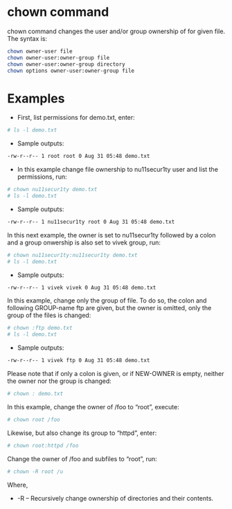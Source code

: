 # chown command
chown command changes the user and/or group ownership of for given file. The syntax is:

```bash
chown owner-user file 
chown owner-user:owner-group file
chown owner-user:owner-group directory
chown options owner-user:owner-group file
```

# Examples
- First, list permissions for demo.txt, enter:
```bash
# ls -l demo.txt
```
- Sample outputs:
```bash
-rw-r--r-- 1 root root 0 Aug 31 05:48 demo.txt
```
- In this example change file ownership to nu11secur1ty user and list the permissions, run:

```bash
# chown nu11secur1ty demo.txt
# ls -l demo.txt
```

- Sample outputs:

```bash
-rw-r--r-- 1 nu11secur1ty root 0 Aug 31 05:48 demo.txt
```

In this next example, the owner is set to nu11secur1ty followed by a colon and a group onwership is also set to vivek group, run:

```bash
# chown nu11secur1ty:nu11secur1ty demo.txt
# ls -l demo.txt
```

- Sample outputs:

```bash
-rw-r--r-- 1 vivek vivek 0 Aug 31 05:48 demo.txt
```

In this example, change only the group of file. To do so, the colon and following GROUP-name ftp are given, 
but the owner is omitted, only the group of the files is changed:

```bash
# chown :ftp demo.txt
# ls -l demo.txt
```
- Sample outputs:

```bash
-rw-r--r-- 1 vivek ftp 0 Aug 31 05:48 demo.txt
```

Please note that if only a colon is given, or if NEW-OWNER is empty, neither the owner nor the group is changed:
```bash
# chown : demo.txt
```

In this example, change the owner of /foo to “root”, execute:
```bash
# chown root /foo
```
Likewise, but also change its group to “httpd”, enter:
```bash
# chown root:httpd /foo
```
Change the owner of /foo and subfiles to “root”, run:
```bash
# chown -R root /u
```
Where,

- -R – Recursively change ownership of directories and their contents.
